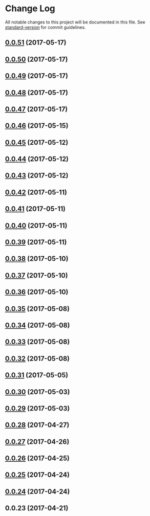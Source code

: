 # Change Log

All notable changes to this project will be documented in this file. See [standard-version](https://github.com/conventional-changelog/standard-version) for commit guidelines.

<a name="0.0.51"></a>
## [0.0.51](https://github.com/heyui/heyui/compare/v0.0.50...v0.0.51) (2017-05-17)



<a name="0.0.50"></a>
## [0.0.50](https://github.com/heyui/heyui/compare/v0.0.49...v0.0.50) (2017-05-17)



<a name="0.0.49"></a>
## [0.0.49](https://github.com/heyui/heyui/compare/v0.0.48...v0.0.49) (2017-05-17)



<a name="0.0.48"></a>
## [0.0.48](https://github.com/heyui/heyui/compare/v0.0.47...v0.0.48) (2017-05-17)



<a name="0.0.47"></a>
## [0.0.47](https://github.com/heyui/heyui/compare/v0.0.46...v0.0.47) (2017-05-17)



<a name="0.0.46"></a>
## [0.0.46](https://github.com/heyui/heyui/compare/v0.0.45...v0.0.46) (2017-05-15)



<a name="0.0.45"></a>
## [0.0.45](https://github.com/heyui/heyui/compare/v0.0.44...v0.0.45) (2017-05-12)



<a name="0.0.44"></a>
## [0.0.44](https://github.com/heyui/heyui/compare/v0.0.43...v0.0.44) (2017-05-12)



<a name="0.0.43"></a>
## [0.0.43](https://github.com/heyui/heyui/compare/v0.0.42...v0.0.43) (2017-05-12)



<a name="0.0.42"></a>
## [0.0.42](https://github.com/heyui/heyui/compare/v0.0.41...v0.0.42) (2017-05-11)



<a name="0.0.41"></a>
## [0.0.41](https://github.com/heyui/heyui/compare/v0.0.40...v0.0.41) (2017-05-11)



<a name="0.0.40"></a>
## [0.0.40](https://github.com/heyui/heyui/compare/v0.0.39...v0.0.40) (2017-05-11)



<a name="0.0.39"></a>
## [0.0.39](https://github.com/heyui/heyui/compare/v0.0.38...v0.0.39) (2017-05-11)



<a name="0.0.38"></a>
## [0.0.38](https://github.com/heyui/heyui/compare/v0.0.37...v0.0.38) (2017-05-10)



<a name="0.0.37"></a>
## [0.0.37](https://github.com/heyui/heyui/compare/v0.0.36...v0.0.37) (2017-05-10)



<a name="0.0.36"></a>
## [0.0.36](https://github.com/heyui/heyui/compare/v0.0.35...v0.0.36) (2017-05-10)



<a name="0.0.35"></a>
## [0.0.35](https://github.com/heyui/heyui/compare/v0.0.34...v0.0.35) (2017-05-08)



<a name="0.0.34"></a>
## [0.0.34](https://github.com/heyui/heyui/compare/v0.0.33...v0.0.34) (2017-05-08)



<a name="0.0.33"></a>
## [0.0.33](https://github.com/heyui/heyui/compare/v0.0.32...v0.0.33) (2017-05-08)



<a name="0.0.32"></a>
## [0.0.32](https://github.com/heyui/heyui/compare/v0.0.31...v0.0.32) (2017-05-08)



<a name="0.0.31"></a>
## [0.0.31](https://github.com/heyui/heyui/compare/v0.0.30...v0.0.31) (2017-05-05)



<a name="0.0.30"></a>
## [0.0.30](https://github.com/heyui/heyui/compare/v0.0.29...v0.0.30) (2017-05-03)



<a name="0.0.29"></a>
## [0.0.29](https://github.com/heyui/heyui/compare/v0.0.28...v0.0.29) (2017-05-03)



<a name="0.0.28"></a>
## [0.0.28](https://github.com/heyui/heyui/compare/v0.0.27...v0.0.28) (2017-04-27)



<a name="0.0.27"></a>
## [0.0.27](https://github.com/heyui/heyui/compare/v0.0.26...v0.0.27) (2017-04-26)



<a name="0.0.26"></a>
## [0.0.26](https://github.com/heyui/heyui/compare/v0.0.25...v0.0.26) (2017-04-25)



<a name="0.0.25"></a>
## [0.0.25](https://github.com/heyui/heyui/compare/v0.0.24...v0.0.25) (2017-04-24)



<a name="0.0.24"></a>
## [0.0.24](https://github.com/heyui/heyui/compare/v0.0.23...v0.0.24) (2017-04-24)



<a name="0.0.23"></a>
## 0.0.23 (2017-04-21)
